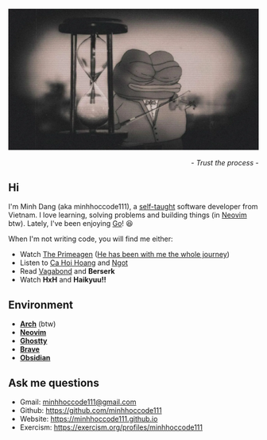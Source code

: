 ![Pepe Violin](pepe-violin.webp)

<div align="right"><i>- Trust the process -</i></div>

## Hi

I'm Minh Dang (aka minhhoccode111), a [self-taught](https://www.theodinproject.com/) software developer from Vietnam.
I love learning, solving problems and building things (in [Neovim](https://github.com/minhhoccode111/nvim) btw).
Lately, I've been enjoying [Go](https://go.dev/)! 😆

When I'm not writing code, you will find me either:

- Watch [The Primeagen](https://www.youtube.com/watch?v=tNZnLkRBYA8) ([He has been with me the whole journey](https://www.youtube.com/watch?v=96VlfN7ViyE))
- Listen to [Ca Hoi Hoang](https://www.youtube.com/@cahoihoang) and [Ngot](https://www.youtube.com/c/Ng%E1%BB%8Dtband)
- Read [Vagabond](https://drive.google.com/drive/u/0/folders/1o7A4S189u5SZyDmnbok3sN9rvu3q39me) and **Berserk**
- Watch **HxH** and **Haikyuu!!**

## Environment

- **[Arch](https://archlinux.org/)** (btw)
- **[Neovim](https://neovim.io/)**
- **[Ghostty](https://ghostty.org/)**
- **[Brave](https://brave.com/)**
- **[Obsidian](https://obsidian.md/)**

## Ask me questions

- Gmail: <minhhoccode111@gmail.com>
- Github: <https://github.com/minhhoccode111>
- Website: <https://minhhoccode111.github.io>
- Exercism: <https://exercism.org/profiles/minhhoccode111>

<!-- <div class="youtube-wrapper" style="position: relative; width: 75%; padding-bottom: 42.1875%; margin: 1rem auto;"> -->
<!-- <div class="youtube-wrapper" style="position: relative; width: 100%; padding-bottom: 56.25%; margin: 1rem auto;"> -->
<!--   <iframe -->
<!--     style="position: absolute; top: 0; left: 0; width: 100%; height: 100%; border: none;" -->
<!--     src="https://www.youtube.com/embed/QIyc6NKS5J0" -->
<!--     allow="accelerometer; autoplay; encrypted-media; gyroscope; picture-in-picture" -->
<!--     allowfullscreen -->
<!--   ></iframe> -->
<!-- </div> -->
